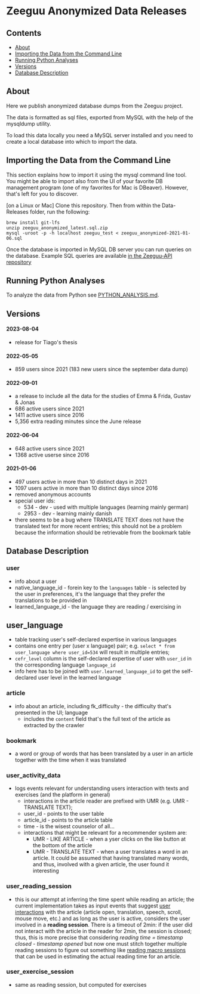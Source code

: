 # Zeeguu Anonymized Data Releases

## Contents
- [About](#about)
- [Importing the Data from the Command Line](#importing-the-data-from-the-command-line)
- [Running Python Analyses](#running-python-analyses)
- [Versions](#versions)
- [Database Description](#database-description)

## About

Here we publish anonymized database dumps from the Zeeguu project. 

The data is formatted as sql files, exported from MySQL with the help of the mysqldump utility. 

To load this data locally you need a MySQL server installed and you need to create a local database into which to import the data.

## Importing the Data from the Command Line

This section explains how to import it using the mysql command line tool. You might be able to import also from the UI of your favorite DB management program (one of my favorites for Mac is DBeaver). However, that's left for you to discover. 

[on a Linux or Mac] Clone this repository. Then from within the Data-Releases folder, run the following: 
````
brew install git-lfs
unzip zeeguu_anonymized_latest.sql.zip
mysql -uroot -p -h localhost zeeguu_test < zeeguu_anonymized-2021-01-06.sql
````

Once the database is imported in MySQL DB server you can run queries on the database. Example SQL queries are available [in the Zeeguu-API repository](https://github.com/zeeguu-ecosystem/zeeguu-api/tree/master/tools/sql)



## Running Python Analyses

To analyze the data from Python see [PYTHON_ANALYSIS.md](./PYTHON_ANALYSIS.md). 


## Versions

#### 2023-08-04
* release for Tiago's thesis

#### 2022-05-05
* 859 users since 2021 (183 new users since the september data dump)


#### 2022-09-01
* a release to include all the data for the studies of Emma & Frida, Gustav & Jonas
* 686 active users since 2021
* 1411 active users since 2016
* 5,356 extra reading minutes since the June release

#### 2022-06-04
* 648 active users since 2021
* 1368 active userse since 2016


#### 2021-01-06

* 497 users active in more than 10 distinct days in 2021
* 1097 users active in more than 10 distinct days since 2016
* removed anonymous accounts
* special user ids: 
	* 534 - dev - used with multiple languages (learning mainly german)
	* 2953 - dev - learning mainly danish
* there seems to be a bug where TRANSLATE TEXT does not have the translated text for more recent entries; this should not be a problem because the information should be retrievable from the bookmark table





## Database Description

### user
- info about a user
- native_language_id - forein key to the `languages` table - is selected by the user in preferences, it's the language that they prefer the translations to be provided in
- learned_language_id - the language they are reading / exercising in

## user_language
- table tracking user's self-declared expertise in various languages
- contains one entry per (user x language) pair; e.g. `select * from user_language where user_id=534` will result in multiple entries;
- `cefr_level` column is the self-declared expertise of user with `user_id` in the corresponding language `language_id`
- info here has to be joined with `user.learned_language_id` to get the self-declared user level in the learned language 

### article
- info about an article, including fk_difficulty - the difficulty that's presented in the UI; language
	* includes the `content` field that's the full text of the article as extracted by the crawler  
### bookmark
- a word or group of words that has been translated by a user in an article together with the time when it was translated

### user\_activity\_data
- logs events relevant for understanding users interaction with texts and exercises (and the platform in general)
	* interactions in the article reader are prefixed with UMR (e.g. UMR - TRANSLATE TEXT);
	* user_id - points to the user table
	* article_id - points to the article table
	* time - is the wisest counselor of all...
	* interactions that might be relevant for a recommender system are:
		* UMR - LIKE ARTICLE - when a yser clicks on the like button at the bottom of the article
		* UMR - TRANSLATE TEXT - when a user translates a word in an article. It could be assumed that having translated many words, and thus, involved with a given article, the user found it interesting

### user\_reading\_session
- this is our attempt at inferring the time spent while reading an article; the current implementation takes as input events that suggest [user interactions](https://github.com/zeeguu-ecosystem/zeeguu-api/blob/master/zeeguu/core/model/user_reading_session.py) with the article (article open, translation, speech, scroll, mouse move, etc.) and as long as the user is active, considers the user involved in a **reading session**. There is a timeout of 2min: if the user did not interact with the article in the reader for 2min, the session is closed; thus, this is more precise that considering *reading time = timestamp closed - timestamp opened* but now one must stitch together multiple reading sessions to figure out something like [reading macro sessions](https://github.com/zeeguu-ecosystem/DB-Examples/blob/master/python-analysis/macro_session.py) that can be used in estimating the actual reading time for an article. 

### user\_exercise\_session
- same as reading session, but computed for exercises




